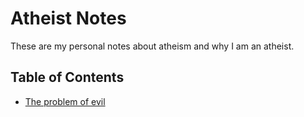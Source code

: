 # Atheist Notes
These are my personal notes about atheism and why I am an atheist.

## Table of Contents 
- [The problem of evil](./chapter1.md)